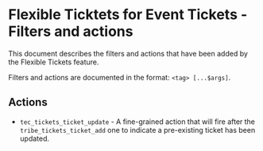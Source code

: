 # Flexible Ticktets for Event Tickets - Filters and actions

This document describes the filters and actions that have been added by the Flexible Tickets feature.

Filters and actions are documented in the format: `<tag> [...$args]`.

## Actions

* `tec_tickets_ticket_update` - A fine-grained action that will fire after the `tribe_tickets_ticket_add` one to indicate a pre-existing ticket has been updated.
